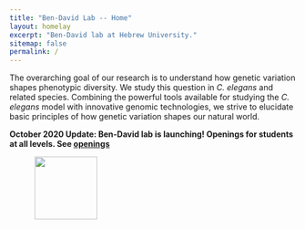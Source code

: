 ```yaml
---
title: "Ben-David Lab -- Home"
layout: homelay
excerpt: "Ben-David lab at Hebrew University."
sitemap: false
permalink: /
---
```


The overarching goal of our research is to understand how genetic variation shapes phenotypic diversity. We study this question in *C. elegans* and related species. Combining the powerful tools available for studying the *C. elegans* model with innovative genomic technologies, we strive to elucidate basic principles of how genetic variation shapes our natural world.


**October 2020 Update: Ben-David lab is launching! Openings for students at all levels. See [openings](openings)**
 
<figure class="fourth">
  <a href="https://new.huji.ac.il/"><img src="{{ site.url }}{{ site.baseurl }}/images/logo.png" alt=""></a> <img src="{{ site.url }}{{ site.baseurl }}/images/logopic/israel-foundation-sc.jpg" style="width: 110px">
</figure>
